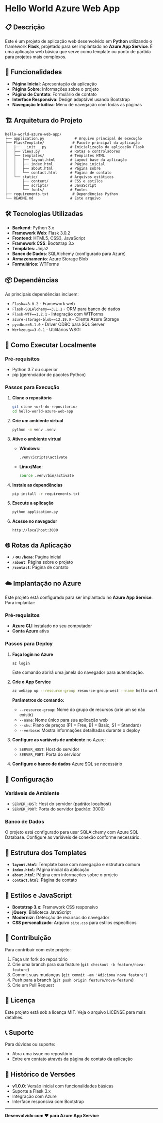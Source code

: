 # Hello World Azure Web App

## 📋 Descrição

Este é um projeto de aplicação web desenvolvido em **Python** utilizando o framework **Flask**, projetado para ser implantado no **Azure App Service**. É uma aplicação web básica que serve como template ou ponto de partida para projetos mais complexos.

## 🚀 Funcionalidades

- **Página Inicial**: Apresentação da aplicação
- **Página Sobre**: Informações sobre o projeto
- **Página de Contato**: Formulário de contato
- **Interface Responsiva**: Design adaptável usando Bootstrap
- **Navegação Intuitiva**: Menu de navegação com todas as páginas

## 🏗️ Arquitetura do Projeto

```
hello-world-azure-web-app/
├── application.py              # Arquivo principal de execução
├── FlaskTemplate/             # Pacote principal da aplicação
│   ├── __init__.py           # Inicialização da aplicação Flask
│   ├── views.py              # Rotas e controladores
│   ├── templates/            # Templates HTML
│   │   ├── layout.html       # Layout base da aplicação
│   │   ├── index.html        # Página inicial
│   │   ├── about.html        # Página sobre
│   │   └── contact.html      # Página de contato
│   └── static/               # Arquivos estáticos
│       ├── content/          # CSS e estilos
│       ├── scripts/          # JavaScript
│       └── fonts/            # Fontes
├── requirements.txt           # Dependências Python
└── README.md                 # Este arquivo
```

## 🛠️ Tecnologias Utilizadas

- **Backend**: Python 3.x
- **Framework Web**: Flask 3.0.2
- **Frontend**: HTML5, CSS3, JavaScript
- **Framework CSS**: Bootstrap 3.x
- **Templates**: Jinja2
- **Banco de Dados**: SQLAlchemy (configurado para Azure)
- **Armazenamento**: Azure Storage Blob
- **Formulários**: WTForms

## 📦 Dependências

As principais dependências incluem:

- `Flask==3.0.2` - Framework web
- `Flask-SQLAlchemy==3.1.1` - ORM para banco de dados
- `Flask-WTF==1.2.1` - Integração com WTForms
- `azure-storage-blob==12.19.0` - Cliente Azure Storage
- `pyodbc==5.1.0` - Driver ODBC para SQL Server
- `Werkzeug==3.0.1` - Utilitários WSGI

## 🚀 Como Executar Localmente

### Pré-requisitos

- Python 3.7 ou superior
- pip (gerenciador de pacotes Python)

### Passos para Execução

1. **Clone o repositório**
   ```bash
   git clone <url-do-repositorio>
   cd hello-world-azure-web-app
   ```

2. **Crie um ambiente virtual**
   ```bash
   python -m venv .venv
   ```

3. **Ative o ambiente virtual**
   - **Windows**:
     ```bash
     .venv\Scripts\activate
     ```
   - **Linux/Mac**:
     ```bash
     source .venv/bin/activate
     ```

4. **Instale as dependências**
   ```bash
   pip install -r requirements.txt
   ```

5. **Execute a aplicação**
   ```bash
   python application.py
   ```

6. **Acesse no navegador**
   ```
   http://localhost:3000
   ```

## 🌐 Rotas da Aplicação

- **`/` ou `/home`**: Página inicial
- **`/about`**: Página sobre o projeto
- **`/contact`**: Página de contato

## ☁️ Implantação no Azure

Este projeto está configurado para ser implantado no **Azure App Service**. Para implantar:

### Pré-requisitos

- **Azure CLI** instalado no seu computador
- **Conta Azure** ativa

### Passos para Deploy

1. **Faça login no Azure**
   ```bash
   az login
   ```
   Este comando abrirá uma janela do navegador para autenticação.

2. **Crie o App Service**
   ```bash
   az webapp up --resource-group resource-group-west --name hello-world1234 --sku F1 --verbose
   ```
   
   **Parâmetros do comando:**
   - `--resource-group`: Nome do grupo de recursos (crie um se não existir)
   - `--name`: Nome único para sua aplicação web
   - `--sku`: Plano de preços (F1 = Free, B1 = Basic, S1 = Standard)
   - `--verbose`: Mostra informações detalhadas durante o deploy

3. **Configure as variáveis de ambiente** no Azure:
   - `SERVER_HOST`: Host do servidor
   - `SERVER_PORT`: Porta do servidor

4. **Configure o banco de dados** Azure SQL se necessário

## 🔧 Configuração

### Variáveis de Ambiente

- `SERVER_HOST`: Host do servidor (padrão: localhost)
- `SERVER_PORT`: Porta do servidor (padrão: 3000)

### Banco de Dados

O projeto está configurado para usar SQLAlchemy com Azure SQL Database. Configure as variáveis de conexão conforme necessário.

## 📁 Estrutura dos Templates

- **`layout.html`**: Template base com navegação e estrutura comum
- **`index.html`**: Página inicial da aplicação
- **`about.html`**: Página com informações sobre o projeto
- **`contact.html`**: Página de contato

## 🎨 Estilos e JavaScript

- **Bootstrap 3.x**: Framework CSS responsivo
- **jQuery**: Biblioteca JavaScript
- **Modernizr**: Detecção de recursos do navegador
- **CSS personalizado**: Arquivo `site.css` para estilos específicos

## 🤝 Contribuição

Para contribuir com este projeto:

1. Faça um fork do repositório
2. Crie uma branch para sua feature (`git checkout -b feature/nova-feature`)
3. Commit suas mudanças (`git commit -am 'Adiciona nova feature'`)
4. Push para a branch (`git push origin feature/nova-feature`)
5. Crie um Pull Request

## 📝 Licença

Este projeto está sob a licença MIT. Veja o arquivo LICENSE para mais detalhes.

## 📞 Suporte

Para dúvidas ou suporte:
- Abra uma issue no repositório
- Entre em contato através da página de contato da aplicação

## 🔄 Histórico de Versões

- **v1.0.0**: Versão inicial com funcionalidades básicas
- Suporte a Flask 3.x
- Integração com Azure
- Interface responsiva com Bootstrap

---

**Desenvolvido com ❤️ para Azure App Service**
